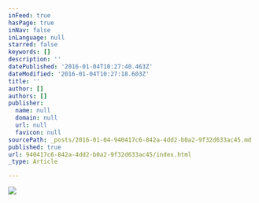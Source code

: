 ```yaml
---
inFeed: true
hasPage: true
inNav: false
inLanguage: null
starred: false
keywords: []
description: ''
datePublished: '2016-01-04T10:27:40.463Z'
dateModified: '2016-01-04T10:27:18.603Z'
title: ''
author: []
authors: []
publisher:
  name: null
  domain: null
  url: null
  favicon: null
sourcePath: _posts/2016-01-04-940417c6-842a-4dd2-b0a2-9f32d633ac45.md
published: true
url: 940417c6-842a-4dd2-b0a2-9f32d633ac45/index.html
_type: Article

---
```

![](https://the-grid-user-content.s3-us-west-2.amazonaws.com/cc809c78-b794-4f13-9564-48cfdc5aaba3.jpg)